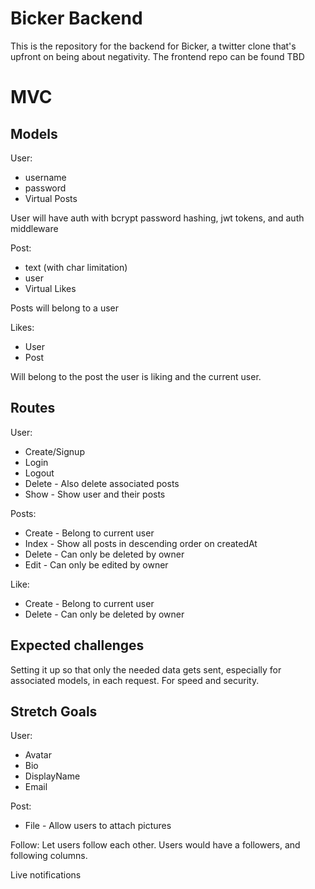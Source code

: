 # Bicker Backend

This is the repository for the backend for Bicker, a twitter clone that's upfront on being about negativity. The frontend repo can be found TBD

# MVC

## Models

User:
* username
* password
* Virtual Posts

User will have auth with bcrypt password hashing, jwt tokens, and auth middleware

Post:
* text (with char limitation)
* user
* Virtual Likes

Posts will belong to a user

Likes:
* User
* Post

Will belong to the post the user is liking and the current user.

## Routes

User:
* Create/Signup
* Login
* Logout
* Delete - Also delete associated posts
* Show - Show user and their posts

Posts:
* Create - Belong to current user
* Index - Show all posts in descending order on createdAt
* Delete - Can only be deleted by owner
* Edit - Can only be edited by owner

Like:
* Create - Belong to current user
* Delete - Can only be deleted by owner

## Expected challenges
Setting it up so that only the needed data gets sent, especially for associated models, in each request. For speed and security. 

## Stretch Goals

User:
* Avatar
* Bio
* DisplayName
* Email

Post:
* File - Allow users to attach pictures

Follow:
Let users follow each other.
Users would have a followers, and following columns. 

Live notifications

